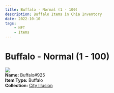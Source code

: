 ```yaml
---
title: Buffalo - Normal (1 - 100)
description: Buffalo Items in Chia Inventory
date: 2022-10-10
tags:
    - NFT
    - Items
---
```


# Buffalo - Normal (1 - 100)
<div class="item_thumbnail">
<img loading="lazy" src="https://etl5srefclojtg3oxvbh3ogvzetjwujmoyoaoxlbmcofb6s2pwta.arweave.net/JNfZRIUS3Jmbbr1CfbjVySabUSx2HAddYWCcUPpafaY"><br/>
<div><strong>Name:</strong> Buffalo#925</div>
<div><strong>Item Type:</strong> Buffalo</div>
<div><strong>Collection:</strong> <a href="https://www.spacescan.io/xch/nft/collection/col1lend2dcn558km4wcwta4xnkfv3xpcmlp9kyt0m909emvfxechlyqdl5ndg">City Illusion</a></div>
</div>

